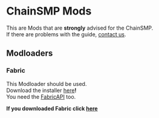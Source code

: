 # ChainSMP Mods
This are Mods that are **strongly** advised for the ChainSMP.  <br/>If there are problems with the guide, [contact us](https://discord.gg/7V6Dpt5cDq).
## Modloaders
### Fabric
This Modloader should be used.<br/>
Download the installer [here](https://fabricmc.net/use/installer/)**!**<br/>
You need the [FabricAPI](https://www.curseforge.com/minecraft/mc-mods/fabric-api/files/3759491) too.

**If you downloaded Fabric click [here](https://github.com/D1p4k/ChainSMPGuide/blob/main/EN/Fabric/ChainSMPMods.md)**
